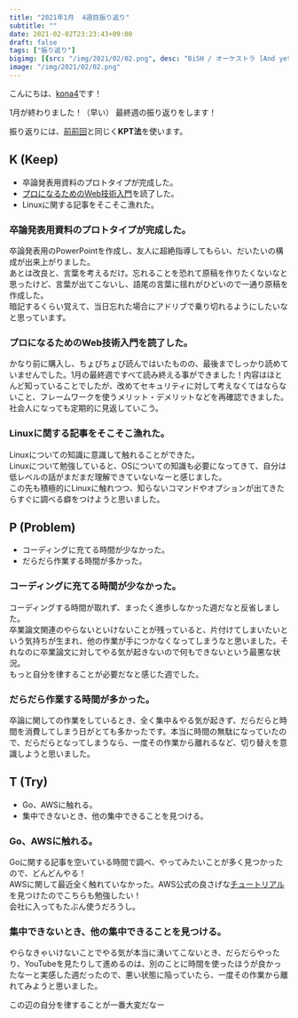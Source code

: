 ```yaml
---
title: "2021年1月  4週目振り返り"
subtitle: ""
date: 2021-02-02T23:23:43+09:00
draft: false
tags: ["振り返り"]
bigimg: [{src: "/img/2021/02/02.png", desc: "BiSH / オーケストラ [And yet BiSH moves.]＠大阪城ホール より"}]
image: "/img/2021/02/02.png"
---
```


こんにちは、[kona4](https://twitter.com/YoKaU2)です！

1月が終わりました！（早い）
最終週の振り返りをします！

振り返りには、[前前回](https://kona4.com/post/2021/01/2021-01-18-retrospective/)と同じく**KPT法**を使います。

<!--more-->

## K (Keep)

- 卒論発表用資料のプロトタイプが完成した。
- [プロになるためのWeb技術入門](https://www.amazon.co.jp/%E3%80%8C%E3%83%97%E3%83%AD%E3%81%AB%E3%81%AA%E3%82%8B%E3%81%9F%E3%82%81%E3%81%AEWeb%E6%8A%80%E8%A1%93%E5%85%A5%E9%96%80%E3%80%8D-%E2%80%95%E2%80%95%E3%81%AA%E3%81%9C%E3%80%81%E3%81%82%E3%81%AA%E3%81%9F%E3%81%AFWeb%E3%82%B7%E3%82%B9%E3%83%86%E3%83%A0%E3%82%92%E9%96%8B%E7%99%BA%E3%81%A7%E3%81%8D%E3%81%AA%E3%81%84%E3%81%AE%E3%81%8B-%E5%B0%8F%E6%A3%AE-%E8%A3%95%E4%BB%8B/dp/4774142352)を読了した。
- Linuxに関する記事をそこそこ漁れた。

### 卒論発表用資料のプロトタイプが完成した。
卒論発表用のPowerPointを作成し、友人に超絶指導してもらい、だいたいの構成が出来上がりました。  
あとは改良と、言葉を考えるだけ。忘れることを恐れて原稿を作りたくないなと思ったけど、言葉が出てこないし、語尾の言葉に揺れがひどいので一通り原稿を作成した。  
暗記するくらい覚えて、当日忘れた場合にアドリブで乗り切れるようにしたいなと思っています。

### プロになるためのWeb技術入門を読了した。
かなり前に購入し、ちょびちょび読んではいたものの、最後までしっかり読めていませんでした。1月の最終週ですべて読み終える事ができました！内容はほとんど知っていることでしたが、改めてセキュリティに対して考えなくてはならないこと、フレームワークを使うメリット・デメリットなどを再確認できました。  
社会人になっても定期的に見返していこう。

### Linuxに関する記事をそこそこ漁れた。
Linuxについての知識に意識して触れることができた。  
Linuxについて勉強していると、OSについての知識も必要になってきて、自分は低レベルの話がまだまだ理解できていないなーと感じました。  
この先も積極的にLinuxに触れつつ、知らないコマンドやオプションが出てきたらすぐに調べる癖をつけようと思いました。

## P (Problem)

- コーディングに充てる時間が少なかった。
- だらだら作業する時間が多かった。

### コーディングに充てる時間が少なかった。
コーディングする時間が取れず、まったく進歩しなかった週だなと反省しました。  
卒業論文関連のやらないといけないことが残っていると、片付けてしまいたいという気持ちが生まれ、他の作業が手につかなくなってしまうなと思いました。それなのに卒業論文に対してやる気が起きないので何もできないという最悪な状況。  
もっと自分を律することが必要だなと感じた週でした。

### だらだら作業する時間が多かった。
卒論に関しての作業をしているとき、全く集中＆やる気が起きず、だらだらと時間を消費してしまう日がとても多かったです。本当に時間の無駄になっていたので、だらだらとなってしまうなら、一度その作業から離れるなど、切り替えを意識しようと思いました。

## T (Try)

- Go、AWSに触れる。
- 集中できないとき、他の集中できることを見つける。

### Go、AWSに触れる。
Goに関する記事を空いている時間で調べ、やってみたいことが多く見つかったので、どんどんやる！  
AWSに関して最近全く触れていなかった。AWS公式の良さげな[チュートリアル](https://aws.amazon.com/jp/getting-started/hands-on/build-modern-app-fargate-lambda-dynamodb-python/)を見つけたのでこちらも勉強したい！  
会社に入ってもたぶん使うだろうし。

### 集中できないとき、他の集中できることを見つける。
やらなきゃいけないことでやる気が本当に湧いてこないとき、だらだらやったり、YouTubeを見たりして進めるのは、別のことに時間を使ったほうが良かったなーと実感した週だったので、悪い状態に陥っていたら、一度その作業から離れてみようと思いました。

この辺の自分を律することが一番大変だなー